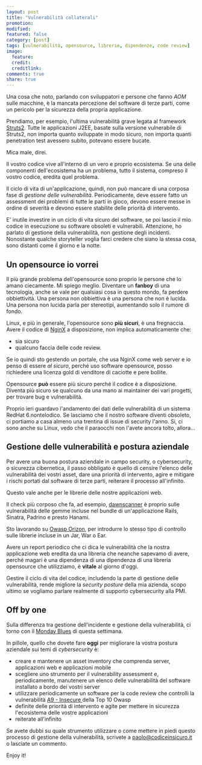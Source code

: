 ```yaml
---
layout: post
title: "Vulnerabilità collaterali"
promotion: 
modified: 
featured: false
category: [post]
tags: [vulnerabilità, opensource, librerie, dipendenze, code review]
image:
  feature:
  credit:
  creditlink:
comments: true
share: true
---
```


Una cosa che noto, parlando con sviluppatori e persone che fanno _AOM_ sulle
macchine, è la mancata percezione del software di terze parti, come un pericolo
per la sicurezza della propria applicazione.

Prendiamo, per esempio, l'ultima vulnerabilità grave legata al framework
[Struts2](#). Tutte le applicazioni J2EE, basate sulla versione vulnerabile di
Struts2, non importa quanto sviluppate in modo sicuro, non importa quanti
penetration test avessero subito, potevano essere bucate.

Mica male, direi.

Il vostro codice vive all'interno di un vero e proprio ecosistema. Se una delle
componenti dell'ecosistema ha un problema, tutto il sistema, compreso il vostro
codice, eredita quel problema.

Il ciclo di vita di un'applicazione, quindi, non può mancare di una corposa
fase di _gestione delle vulnerabilità_. Periodicamente, deve essere fatto un
assessment dei problemi di tutte le parti in gioco, devono essere messe in
ordine di severità e devono essere stabilite delle priorità di intervento.

E' inutile investire in un ciclo di vita sicuro del software, se poi lascio il
mio codice in esecuzione su software obsoleti e vulnerabili. Attenzione, ho
parlato di gestione della vulnerabilità, non gestione degli incidenti.
Nonostante qualche storyteller voglia farci credere che siano la stessa cosa,
sono distanti come il giorno e la notte.

## Un opensource io vorrei

Il più grande problema dell'opensource sono proprio le persone che lo amano
ciecamente. Mi spiego meglio. Diventare un **fanboy** di una tecnologia, anche
se vale per qualsiasi cosa in questo mondo, fa perdere obbiettività. Una
persona non obbiettiva è una persona che non è lucida. Una persona non lucida
parla per stereotipi, aumentando solo il rumore di fondo.

Linux, e più in generale, l'opensource sono **più sicuri**, è una fregnaccia.
Avere il codice di [NginX](https://nginx.org) a disposizione, non implica
automaticamente che:

* sia sicuro
* qualcuno faccia delle code review.

Se io quindi sto gestendo un portale, che usa NginX come web server e io penso
di essere _al sicuro_, perché uso software opensource, posso richiedere una
licenza gold di venditore di caciotte e pere bollite.

Opensource **può** essere più sicuro perché il codice è a disposizione. Diventa
più sicuro se qualcuno da una mano ai maintainer dei vari progetti, per trovare
bug e vulnerabilità.

Proprio ieri guardavo l'andamento dei dati delle vulnerabilità di un sistema
RedHat 6.nontelodico. Se lasciamo che il nostro software diventi obsoleto, ci
portiamo a casa almeno una trentina di issue di security l'anno. Si, ci sono
anche su Linux, vedo che il paraocchi non l'avete ancora tolto, allora...

## Gestione delle vulnerabilità e postura aziendale

Per avere una buona postura aziendale in campo security, o cybersecurity, o
sicurezza cibernetica, il passo obbligato è quello di censire l'elenco delle
vulnerabilità dei vostri asset, dare una priorità di intervento, agire e
mitigare i rischi portati dal software di terze parti, reiterare il processo
all'infinito.

Questo vale anche per le librerie delle nostre applicazioni web.

Il check più corposo che fa, ad esempio, [dawnscanner](https://dawnscanner.org)
è proprio sulle vulnerabilità delle gemme incluse nel bundle di un'applicazione
Rails, Sinatra, Padrino e presto Hanami.

Sto lavorando su [Owasp Orizon](#), per introdurre lo stesso tipo di controllo
sulle librerie incluse in un Jar, War o Ear.

Avere un report periodico che ci dica le vulnerabilità che la nostra
applicazione web eredita da una libreria che neanche sapevamo di avere, perché
magari è una dipendenza di una dipendenza di una libreria opensource che
utilizziamo, è **vitale** al giorno d'oggi.

Gestire il ciclo di vita del codice, includendo la parte di gestione delle
vulnerabilità, rende migliore la _security posture_ della mia azienda, scopo
ultimo se vogliamo parlare realmente di supporto cybersecurity alla PMI.

## Off by one

Sulla differenza tra gestione dell'incidente e gestione della vulnerabilità, ci
torno con il [Monday Blues]({{site.url}}/monday-blues) di questa settimana.

In pillole, quello che dovete fare **oggi** per migliorare la vostra postura
aziendale sui temi di _cybersecurity_ è:

* creare e mantenere un asset inventory che comprenda server, applicazioni web
  e applicazioni mobile
* scegliere uno strumento per il vulnerability assessment e, periodicamente,
  manutenere un elenco delle vulnerabilità del software installato a bordo dei
  vostri server
* utilizzare periodicamente un software per la code review che controlli la
  vulnerabilità [A9 - Insecure ](#) della Top 10 Owasp
* definite delle priorità di intervento e agite per mettere in sicurezza
  l'ecosistema delle vostre applicazioni
* reiterate all'infinito

Se avete dubbi su quale strumento utilizzare o come mettere in piedi questo
processo di gestione della vulnerabilità, scrivete a
[paolo@codiceinsicuro.it](mailto:paolo@codiceinsicuro.it) o lasciate un
commento.

Enjoy it!
